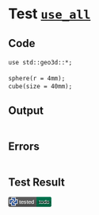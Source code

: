 # Test [`use_all`](/doc/structure/use.md#L87)

## Code

```µcad
use std::geo3d::*;

sphere(r = 4mm);
cube(size = 40mm);

```

## Output

```,plain
```

## Errors

```,plain
```

## Test Result

![OK BUT IS TODO](/doc/structure/.test/use_all.png)

